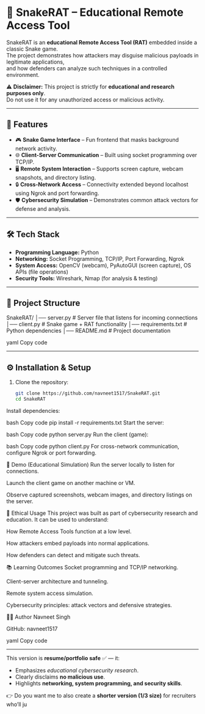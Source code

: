 # 🐍 SnakeRAT – Educational Remote Access Tool

SnakeRAT is an **educational Remote Access Tool (RAT)** embedded inside a classic Snake game.  
The project demonstrates how attackers may disguise malicious payloads in legitimate applications,  
and how defenders can analyze such techniques in a controlled environment.  

⚠️ **Disclaimer:** This project is strictly for **educational and research purposes only**.  
Do not use it for any unauthorized access or malicious activity.  

---

## 🚀 Features
- 🎮 **Snake Game Interface** – Fun frontend that masks background network activity.
- 🌐 **Client-Server Communication** – Built using socket programming over TCP/IP.
- 🖥️ **Remote System Interaction** – Supports screen capture, webcam snapshots, and directory listing.
- 🔒 **Cross-Network Access** – Connectivity extended beyond localhost using Ngrok and port forwarding.
- 🛡️ **Cybersecurity Simulation** – Demonstrates common attack vectors for defense and analysis.

---

## 🛠️ Tech Stack
- **Programming Language:** Python  
- **Networking:** Socket Programming, TCP/IP, Port Forwarding, Ngrok  
- **System Access:** OpenCV (webcam), PyAutoGUI (screen capture), OS APIs (file operations)  
- **Security Tools:** Wireshark, Nmap (for analysis & testing)  

---

## 📂 Project Structure
SnakeRAT/
│── server.py # Server file that listens for incoming connections
│── client.py # Snake game + RAT functionality
│── requirements.txt # Python dependencies
│── README.md # Project documentation

yaml
Copy code

---

## ⚙️ Installation & Setup
1. Clone the repository:
   ```bash
   git clone https://github.com/navneet1517/SnakeRAT.git
   cd SnakeRAT
Install dependencies:

bash
Copy code
pip install -r requirements.txt
Start the server:

bash
Copy code
python server.py
Run the client (game):

bash
Copy code
python client.py
For cross-network communication, configure Ngrok or port forwarding.

📸 Demo (Educational Simulation)
Run the server locally to listen for connections.

Launch the client game on another machine or VM.

Observe captured screenshots, webcam images, and directory listings on the server.

🔐 Ethical Usage
This project was built as part of cybersecurity research and education.
It can be used to understand:

How Remote Access Tools function at a low level.

How attackers embed payloads into normal applications.

How defenders can detect and mitigate such threats.

📚 Learning Outcomes
Socket programming and TCP/IP networking.

Client-server architecture and tunneling.

Remote system access simulation.

Cybersecurity principles: attack vectors and defensive strategies.

🧑‍💻 Author
Navneet Singh

GitHub: navneet1517


yaml
Copy code

---

This version is **resume/portfolio safe** ✅ — it:  
- Emphasizes *educational cybersecurity research*.  
- Clearly disclaims **no malicious use**.  
- Highlights **networking, system programming, and security skills**.  

👉 Do you want me to also create a **shorter version (1/3 size)** for recruiters who’ll ju
